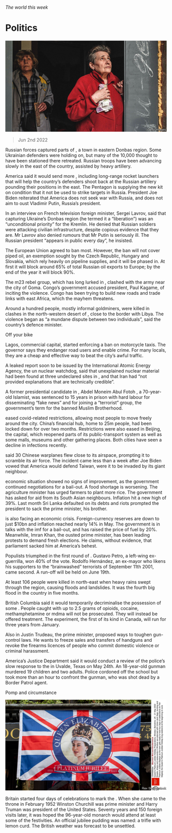 ###### The world this week

# Politics 

#####  

![image](images/20220604_WWP001.jpg) 

> Jun 2nd 2022 

Russian forces captured parts of , a town in eastern Donbas region. Some Ukrainian defenders were holding on, but many of the 10,000 thought to have been stationed there retreated. Russian troops have been advancing slowly in the east of the country, assisted by heavy artillery. 

America said it would send more , including long-range rocket launchers that will help the country’s defenders shoot back at the Russian artillery pounding their positions in the east. The Pentagon is supplying the new kit on condition that it not be used to strike targets in Russia. President Joe Biden reiterated that America does not seek war with Russia, and does not aim to oust Vladimir Putin, Russia’s president.

In an interview on French television  foreign minister, Sergei Lavrov, said that capturing Ukraine’s Donbas region (he termed it a “liberation”) was an “unconditional priority” for the Kremlin. He denied that Russian soldiers were attacking civilian infrastructure, despite copious evidence that they are. Mr Lavrov also denied rumours that Mr Putin is seriously ill. The Russian president “appears in public every day”, he insisted. 

The European Union agreed to ban most. However, the ban will not cover piped oil, an exemption sought by the Czech Republic, Hungary and Slovakia, which rely heavily on pipeline supplies, and it will be phased in. At first it will block around 65% of total Russian oil exports to Europe; by the end of the year it will block 90%. 

The m23 rebel group, which has long lurked in , clashed with the army near the city of Goma. Congo’s government accused president, Paul Kagame, of inciting the violence. Congo has been trying to build new roads and trade links with east Africa, which the mayhem threatens. 

Around a hundred people, mostly informal goldminers, were killed in clashes in the north-western desert of , close to the border with Libya. The violence began as “a mundane dispute between two individuals”, said the country’s defence minister. 

Off your bike

Lagos,  commercial capital, started enforcing a ban on motorcycle taxis. The governor says they endanger road users and enable crime. For many locals, they are a cheap and effective way to beat the city’s awful traffic.

A leaked report soon to be issued by the International Atomic Energy Agency, the un nuclear watchdog, said that unexplained nuclear material had been found at three undeclared sites in , and that Iran had “not provided explanations that are technically credible”. 

A former presidential candidate in , Abdel Moneim Abul Fotoh , a 70-year-old Islamist, was sentenced to 15 years in prison with hard labour for disseminating “fake news” and for joining a “terrorist” group, the government’s term for the banned Muslim Brotherhood. 

 eased covid-related restrictions, allowing most people to move freely around the city. China’s financial hub, home to 25m people, had been locked down for over two months. Restrictions were also eased in Beijing, the capital, which reopened parts of its public-transport system as well as some malls, museums and other gathering places. Both cities have seen a decline in infections recently.

 said 30 Chinese warplanes flew close to its airspace, prompting it to scramble its air force. The incident came less than a week after Joe Biden vowed that America would defend Taiwan, were it to be invaded by its giant neighbour. 

 economic situation showed no signs of improvement, as the government continued negotiations for a bail-out. A food shortage is worsening. The agriculture minister has urged farmers to plant more rice. The government has asked for aid from its South Asian neighbours. Inflation hit a new high of 39%. Last month Sri Lanka defaulted on its debts and riots prompted the president to sack the prime minister, his brother. 

 is also facing an economic crisis. Foreign-currency reserves are down to just $10bn and inflation reached nearly 14% in May. The government is in talks with the imf for a bail-out, and has raised the price of fuel by 20%. Meanwhile, Imran Khan, the ousted prime minister, has been leading protests to demand fresh elections. He claims, without evidence, that parliament sacked him at America’s behest. 

Populists triumphed in the first round of . Gustavo Petro, a left-wing ex-guerrilla, won 40% of the vote. Rodolfo Hernández, an ex-mayor who likens his supporters to the “brainwashed” terrorists of September 11th 2001, came second. A run-off will be held on June 19th. 

At least 106 people were killed in north-east  when heavy rains swept through the region, causing floods and landslides. It was the fourth big flood in the country in five months.

British Columbia said it would temporarily decriminalise the possession of some . People caught with up to 2.5 grams of opioids, cocaine, methamphetamine or mdma will not be prosecuted. They will instead be offered treatment. The experiment, the first of its kind in Canada, will run for three years from January. 

Also in  Justin Trudeau, the prime minister, proposed ways to toughen gun-control laws. He wants to freeze sales and transfers of handguns and revoke the firearms licences of people who commit domestic violence or criminal harassment. 

America’s Justice Department said it would conduct a review of the police’s slow response to the  in Uvalde, Texas on May 24th. An 18-year-old gunman murdered 19 children and two adults. Police cordoned off the school but took more than an hour to confront the gunman, who was shot dead by a Border Patrol agent. 

Pomp and circumstance

![image](images/20220604_WWP003.jpg) 


Britain started four days of celebrations to mark the . When she came to the throne in February 1952 Winston Churchill was prime minister and Harry Truman was president of the United States. Seventy years and 150 foreign visits later, it was hoped the 96-year-old monarch would attend at least some of the festivities. An official jubilee pudding was named: a trifle with lemon curd. The British weather was forecast to be unsettled. 

